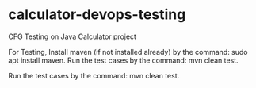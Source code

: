 # calculator-devops-testing
CFG Testing on Java Calculator project

For Testing,
Install maven (if not installed already) by the command: sudo apt install maven.
Run the test cases by the command: mvn clean test.






















































































































Run the test cases by the command: mvn clean test.
